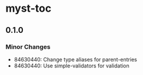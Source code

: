 # myst-toc

## 0.1.0

### Minor Changes

- 84630440: Change type aliases for parent-entries
- 84630440: Use simple-validators for validation
